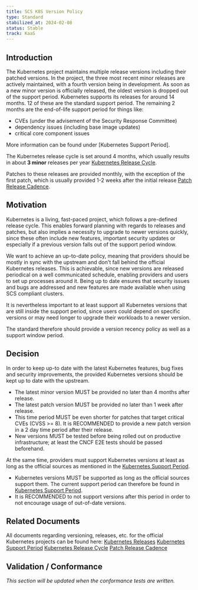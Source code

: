 ```yaml
---
title: SCS K8S Version Policy
type: Standard
stabilized_at: 2024-02-08
status: Stable
track: KaaS
---
```


## Introduction

The Kubernetes project maintains multiple release versions including their patched versions.
In the project, the three most recent minor releases are actively maintained, with a fourth
version being in development. As soon as a new minor version is officially released,
the oldest version is dropped out of the support period.
Kubernetes supports its releases for around 14 months. 12 of these are the standard
support period. The remaining 2 months are the end-of-life support period for things like:

- CVEs (under the advisement of the Security Response Committee)
- dependency issues (including base image updates)
- critical core component issues

More information can be found under [Kubernetes Support Period].

The Kubernetes release cycle is set around 4 months, which usually results in about
**3 minor** releases per year [Kubernetes Release Cycle](https://kubernetes.io/releases/release/#the-release-cycle).

Patches to these releases are provided monthly, with the exception of the first patch,
which is usually provided 1-2 weeks after the initial release [Patch Release Cadence](https://kubernetes.io/releases/patch-releases/#cadence).

## Motivation

Kubernetes is a living, fast-paced project, which follows a pre-defined release cycle.
This enables forward planning with regards to releases and patches, but also implies a
necessity to upgrade to newer versions quickly, since these often include new features,
important security updates or especially if a previous version falls out of the support
period window.

We want to achieve an up-to-date policy, meaning that providers should be mostly in
sync with the upstream and don't fall behind the official Kubernetes releases.
This is achievable, since new versions are released periodical on a well communicated
schedule, enabling providers and users to set up processes around it.
Being up to date ensures that security issues and bugs are addressed and new features
are made available when using SCS compliant clusters.

It is nevertheless important to at least support all Kubernetes versions that are still
inside the support period, since users could depend on specific versions or may need
longer to upgrade their workloads to a newer version.

The standard therefore should provide a version recency policy as well as a support
window period.

## Decision

In order to keep up-to date with the latest Kubernetes features, bug fixes and security improvements,
the provided Kubernetes versions should be kept up to date with the upstream.

- The latest minor version MUST be provided no later than 4 months after release.
- The latest patch version MUST be provided no later than 1 week after release.
- This time period MUST be even shorter for patches that target critical CVEs (CVSS >= 8).
  It is RECOMMENDED to provide a new patch version in a 2 day time period after their release.
- New versions MUST be tested before being rolled out on productive infrastructure;
  at least the CNCF E2E tests should be passed beforehand.

At the same time, providers must support Kubernetes versions at least as long as the
official sources as mentioned in the [Kubernetes Support Period](https://kubernetes.io/releases/patch-releases/#support-period).

- Kubernetes versions MUST be supported as long as the official sources support them.
  The current support period can therefore be found in [Kubernetes Support Period](https://kubernetes.io/releases/patch-releases/#support-period).
- It is RECOMMENDED to not support versions after this period in order to not encourage
  usage of out-of-date versions.

## Related Documents

All documents regarding versioning, releases, etc. for the official Kubernetes projects can be found here:
[Kubernetes Releases](https://kubernetes.io/releases/)
[Kubernetes Support Period](https://kubernetes.io/releases/patch-releases/#support-period)
[Kubernetes Release Cycle](https://kubernetes.io/releases/release/#the-release-cycle)
[Patch Release Cadence](https://kubernetes.io/releases/patch-releases/#cadence)

## Validation / Conformance

*This section will be updated when the conformance tests are written.*
